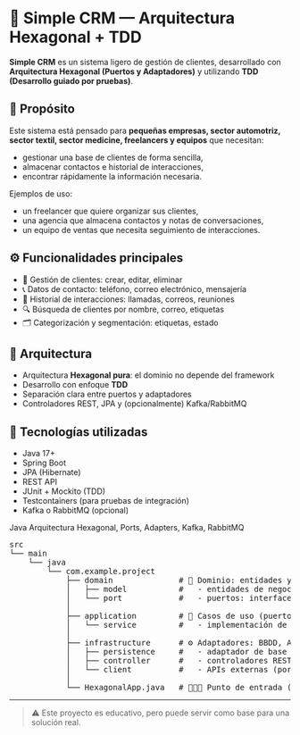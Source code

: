 # 🧠 Simple CRM — Arquitectura Hexagonal + TDD

**Simple CRM** es un sistema ligero de gestión de clientes, desarrollado con **Arquitectura Hexagonal (Puertos y Adaptadores)** y utilizando **TDD (Desarrollo guiado por pruebas)**.

## 🎯 Propósito

Este sistema está pensado para **pequeñas empresas, sector automotriz, sector textil, sector medicine, freelancers y equipos** que necesitan:
- gestionar una base de clientes de forma sencilla,
- almacenar contactos e historial de interacciones,
- encontrar rápidamente la información necesaria.

Ejemplos de uso:
- un freelancer que quiere organizar sus clientes,
- una agencia que almacena contactos y notas de conversaciones,
- un equipo de ventas que necesita seguimiento de interacciones.

## ⚙️ Funcionalidades principales

- 👤 Gestión de clientes: crear, editar, eliminar
- 📞 Datos de contacto: teléfono, correo electrónico, mensajería
- 📝 Historial de interacciones: llamadas, correos, reuniones
- 🔍 Búsqueda de clientes por nombre, correo, etiquetas
- 🗂️ Categorización y segmentación: etiquetas, estado

## 🧱 Arquitectura

- Arquitectura **Hexagonal pura**: el dominio no depende del framework
- Desarrollo con enfoque **TDD**
- Separación clara entre puertos y adaptadores
- Controladores REST, JPA y (opcionalmente) Kafka/RabbitMQ

## 🧪 Tecnologías utilizadas

- Java 17+
- Spring Boot
- JPA (Hibernate)
- REST API
- JUnit + Mockito (TDD)
- Testcontainers (para pruebas de integración)
- Kafka o RabbitMQ (opcional)

Java Arquitectura Hexagonal, Ports, Adapters, Kafka, RabbitMQ
<pre>
src
└── main
    └── java
        └── com.example.project
            ├── domain              # 🧠 Dominio: entidades y puertos (interfaces)
            │   ├── model           #   - entidades de negocio (Entity/ValueObject)
            │   └── port            #   - puertos: interfaces de entrada/salida
            │
            ├── application         # 📘 Casos de uso (puertos de entrada + servicios)
            │   └── service         #   - implementación de la lógica de negocio
            │
            ├── infrastructure      # ⚙️ Adaptadores: BBDD, API, REST, Kafka, etc.
            │   ├── persistence     #   - adaptador de base de datos (JPA, JDBC, etc.)
            │   ├── controller      #   - controladores REST (adaptadores de entrada)
            │   └── client          #   - APIs externas (por ejemplo, clientes REST)
            │
            └── HexagonalApp.java   # 🚀🇪🇸 Punto de entrada (Spring Boot)
</pre>
---

> ⚠️ Este proyecto es educativo, pero puede servir como base para una solución real.

